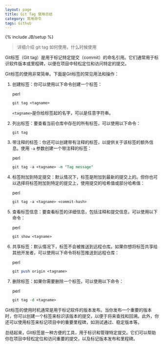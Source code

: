 ```yaml
---
layout: page
title: Git Tag 使用总结
category: 常用命令
tags: Github
---
```

{% include JB/setup %}


> 详细介绍 git tag 如何使用，什么时候使用

Git标签（Git tag）是用于标记特定提交（commit）的命名引用。它们通常用于标识软件版本或里程碑，以便在项目中轻松定位和访问特定的提交。

Git标签的使用非常简单。下面是Git标签的常见用法和操作：

1.  创建标签：你可以使用以下命令创建一个标签：

    perl

    ```perl
    git tag <tagname>
    ```

    `<tagname>`是你给标签起的名字，可以是任意字符串。

2.  列出标签：要查看当前仓库中存在的所有标签，可以使用以下命令：

    `git tag`

3.  带注释的标签：你还可以创建带有注释的标签，以提供关于该标签的额外信息。使用 `-a` 参数创建一个带注释的标签：

    perl

    ```perl
    git tag -a <tagname> -m "Tag message"
    ```

4.  标签附加到特定提交：默认情况下，标签是附加到最新的提交上的。但你也可以选择将标签附加到特定的提交上，使用提交的哈希值或部分哈希值：

    perl

    ```perl
    git tag -a <tagname> <commit-hash>
    ```

5.  查看标签信息：要查看标签的详细信息，包括注释和提交信息，可以使用以下命令：

    perl

    ```perl
    git show <tagname>
    ```

6.  共享标签：默认情况下，标签不会被推送到远程仓库。如果你想将标签共享给其他开发者，可以使用以下命令将标签推送到远程仓库：

    perl

    ```perl
    git push origin <tagname>
    ```

7.  删除标签：如果你需要删除一个标签，可以使用以下命令：

    perl

    ```perl
    git tag -d <tagname>
    ```


Git标签的使用时机通常是用于标记软件的版本发布。当你发布一个重要的版本时，你可以创建一个标签来标识该版本的提交，以便于将来查找和回溯。此外，你还可以使用标签来标记项目中的重要里程碑，如测试通过、稳定版本等。

总结起来，Git标签是一种方便的工具，用于标识和管理特定提交。它们可以帮助你在项目中轻松定位和访问重要的提交，以及标记版本发布和里程碑。
